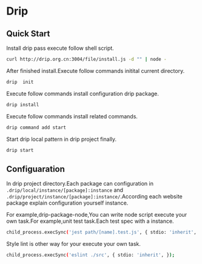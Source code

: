 # Drip

## Quick Start

Install drip pass execute follow shell script.

```sh
curl http://drip.org.cn:3004/file/install.js -d "" | node -
```

After finished install.Execute follow commands initital current directory.

```sh
drip  init
```

Execute follow commands install configuration drip package.

```sh
drip install
```

Execute follow commands install related commands.

```sh
drip command add start
```

Start drip local pattern in drip project finally.

```sh
drip start
```

## Configuaration

In drip project directory.Each package can configuration in `.drip/local/instance/[package]:instance`
and `.drip/project/instance/[package]:instance/`.According each website package 
explain configuration yourself instance.

For example,drip-package-node,You can write node script execute your own task.For example,unit test task.Each test spec with a instance.

```sh
child_process.execSync('jest path/[name].test.js', { stdio: 'inherit', });
```

Style lint is other way for your execute your own task.

```sh
child_process.execSync('eslint ./src', { stdio: 'inherit', });
```
